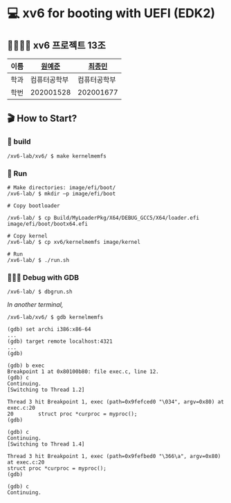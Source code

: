 # 💻 xv6 for booting with UEFI (EDK2)

## 👨‍👩‍👧‍👦 xv6 프로젝트 13조

|이름|[원예준](https://github.com/own1596)|[최종민](https://github.com/jongmine)|
|---|----------------------------------|-----------------------------------|
|학과|컴퓨터공학부|컴퓨터공학부|
|학번|202001528|202001677|

## 🎬 How to Start?

### 🔨 build

``` shell
/xv6-lab/xv6/ $ make kernelmemfs
```

### 🚗 Run

```shell
# Make directories: image/efi/boot/
/xv6-lab/ $ mkdir –p image/efi/boot

# Copy bootloader

/xv6-lab/ $ cp Build/MyLoaderPkg/X64/DEBUG_GCC5/X64/loader.efi image/efi/boot/bootx64.efi

# Copy kernel
/xv6-lab/ $ cp xv6/kernelmemfs image/kernel

# Run
/xv6-lab/ $ ./run.sh
```

### 🧑🏻‍🔧 Debug with GDB

```shell
/xv6-lab/ $ dbgrun.sh
```

_In another terminal,_

``` shell
/xv6-lab/xv6/ $ gdb kernelmemfs

(gdb) set archi i386:x86-64
...
(gdb) target remote localhost:4321
...
(gdb)

(gdb) b exec
Breakpoint 1 at 0x80100b80: file exec.c, line 12.
(gdb) c
Continuing.
[Switching to Thread 1.2]

Thread 3 hit Breakpoint 1, exec (path=0x9fefced0 "\034", argv=0x80) at exec.c:20
20        struct proc *curproc = myproc();
(gdb)

(gdb) c
Continuing.
[Switching to Thread 1.4]

Thread 3 hit Breakpoint 1, exec (path=0x9fefbed0 "\366\a", argv=0x80) at exec.c:20
struct proc *curproc = myproc();
(gdb)

(gdb) c
Continuing.
```
